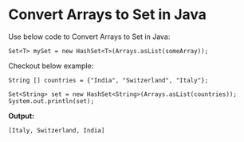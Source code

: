 # Convert Arrays to Set in Java

Use below code to Convert Arrays to Set in Java:

```
Set<T> mySet = new HashSet<T>(Arrays.asList(someArray));
```

Checkout below example:

```
String [] countries = {"India", "Switzerland", "Italy"}; 
		
Set<String> set = new HashSet<String>(Arrays.asList(countries));
System.out.println(set);
```

**Output:**

```
[Italy, Switzerland, India]
```